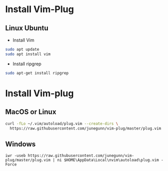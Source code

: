 # Install Vim-Plug
## Linux Ubuntu
- Install Vim
```bash
sudo apt update
sudo apt install vim
```
- Install ripgrep
```bash
sudo apt-get install ripgrep
```
# Install Vim-plug
## MacOS or Linux

```zsh
curl -fLo ~/.vim/autoload/plug.vim --create-dirs \
  https://raw.githubusercontent.com/junegunn/vim-plug/master/plug.vim
```

## Windows

```
iwr -useb https://raw.githubusercontent.com/junegunn/vim-plug/master/plug.vim | ni $HOME\AppData\Local\nvim\autoload\plug.vim -Force
```
